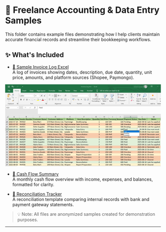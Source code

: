 # 📁 Freelance Accounting & Data Entry Samples

This folder contains example files demonstrating how I help clients maintain accurate financial records and streamline their bookkeeping workflows.

## ✨ What's Included

- [📄 Sample Invoice Log Excel](./sample_invoice_log.xlsx)  
  A log of invoices showing dates, description, due date, quantity, unit price, amounts, and platform sources (Shopee, Paymongo).

![Invoice Log Screenshot](./Invoice_log_screenshot.jpg)

- [📄 Cash Flow Summary](./cash_flow_summary.xlsx)  
  A monthly cash flow overview with income, expenses, and balances, formatted for clarity.

- [📄 Reconciliation Tracker](./reconciliation_tracker.xlsx)  
  A reconciliation template comparing internal records with bank and payment gateway statements.

> 💡 Note: All files are anonymized samples created for demonstration purposes.


---
